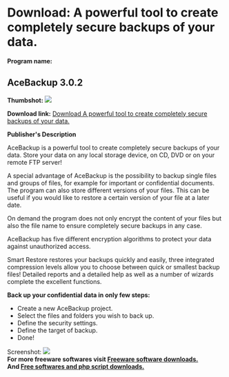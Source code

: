 # Download: A powerful tool to create completely secure backups of your data.

**Program name:**

## AceBackup 3.0.2

  
**Thumbshot:** ![](http://www.freewarefiles.com/screenshot/acebackup_md.gif)   
  
**Download link:** [Download A powerful tool to create completely secure backups of your data.](http://freesoftwares.boysofts.com/AceBackup_program_39734.html)  
  


**Publisher's Description**  
  


AceBackup is a powerful tool to create completely secure backups of your data. Store your data on any local storage device, on CD, DVD or on your remote FTP server! 

A special advantage of AceBackup is the possibility to backup single files and groups of files, for example for important or confidential documents. The program can also store different versions of your files. This can be useful if you would like to restore a certain version of your file at a later date.

On demand the program does not only encrypt the content of your files but also the file name to ensure completely secure backups in any case.

AceBackup has five different encryption algorithms to protect your data against unauthorized access.

Smart Restore restores your backups quickly and easily, three integrated compression levels allow you to choose between quick or smallest backup files! Detailed reports and a detailed help as well as a number of wizards complete the excellent functions.

**Back up your confidential data in only few steps:**

  * Create a new AceBackup project. 
  * Select the files and folders you wish to back up. 
  * Define the security settings. 
  * Define the target of backup. 
  * Done! 

  
  
Screenshot: ![](http://www.freewarefiles.com/screenshot/acebackup.gif)   
**For more freeware softwares visit [Freeware software downloads.](http://freesoftwares.boysofts.com/)**   
**And [Free softwares and php script downloads.](http://www.boysofts.com/)**
